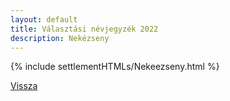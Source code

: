 ```yaml
---
layout: default
title: Választási névjegyzék 2022
description: Nekézseny
---
```


{% include settlementHTMLs/Nekeezseny.html %}

[Vissza](../)